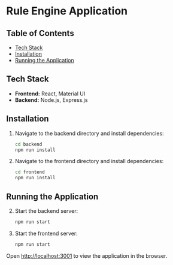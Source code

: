 # Rule Engine Application

## Table of Contents

- [Tech Stack](#tech-stack)
- [Installation](#installation)
- [Running the Application](#running-the-application)

## Tech Stack

- **Frontend:** React, Material UI
- **Backend:** Node.js, Express.js

## Installation

1. Navigate to the backend directory and install dependencies:
   ```bash
   cd backend
   npm run install
    ```

2. Navigate to the frontend directory and install dependencies:
   ```bash
   cd frontend
   npm run install
   ```

## Running the Application

2. Start the backend server:

   ```bash
   npm run start
   ```
4. Start the frontend server:

   ```bash
   npm run start
   ```

Open [http://localhost:3001](http://localhost:3001) to view the application in the browser.

